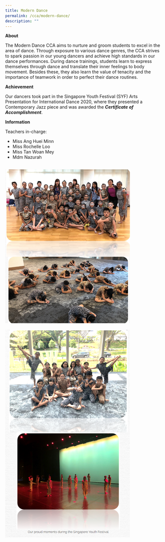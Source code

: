 ```yaml
---
title: Modern Dance
permalink: /cca/modern-dance/
description: ""
---
```

**About**

The Modern Dance CCA aims to nurture and groom students to excel in the area of dance. Through exposure to various dance genres, the CCA strives to spark passion in our young dancers and achieve high standards in our dance performances. During dance trainings, students learn to express themselves through dance and translate their inner feelings to body movement. Besides these, they also learn the value of tenacity and the importance of teamwork in order to perfect their dance routines.

**Achievement**

Our dancers took part in the Singapore Youth Festival (SYF) Arts Presentation for International Dance 2020, where they presented a Contemporary Jazz piece and was awarded the **_Certificate of Accomplishment_**. 

**Information**                                                               

Teachers in-charge:

*   Miss Ang Huei Minn
*   Miss Rochelle Loo
*   Miss Tan Woan Mey 
*   Mdm Nazurah

<br>
<img src="/images/moderndance1a.png" 
         style="width:400px"
			/>
<br>
<br>
<img src="/images/moderndance2a.png" 
         style="width:400px"
			/>
<br>
